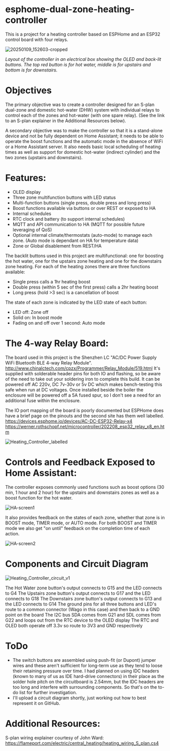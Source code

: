 # esphome-dual-zone-heating-controller

This is a project for a heating controller based on ESPHome and an ESP32 control board with four relays. 

![20250109_152603-cropped](https://github.com/user-attachments/assets/7383f497-5f0b-4594-a1be-1189d921672c)

*Layout of the controller in an electrical box showing the OLED and back-lit buttons. The top red button is for hot water, middle is for upstairs and bottom is for downstairs.*

# Objectives
The primary objective was to create a controller designed for an S-plan dual-zone and domestic hot-water (DHW) system with individual relays to control each of the zones and hot-water (with one spare relay). (See the link to an S-plan explainer in the Additional Resources below).

A secondary objective was to make the controller so that it is a stand-alone device and not be fully dependent on Home Assistant; it needs to be able to operate the boost functions and the automatic mode in the absence of WiFi or a Home Assistant server. It also needs basic local scheduling of heating times as well as support for domestic hot-water (indirect cylinder) and the two zones (upstairs and downstairs).

# Features:
 - OLED display
 - Three zone multifunction buttons with LED status
 - Multi-function buttons (single press, double press and long press)
 - Boost functions available via buttons or over REST or exposed to HA
 - Internal schedules
 - RTC clock and battery (to support internal schedules)
 - MQTT and API communication to HA (MQTT for possible future leveraging of QoS)
 - Optional internal climate/thermostats (auto-mode) to manage each zone. (Auto mode is dependant on HA for temperature data)
 - Zone or Global disablement from REST/HA

The backlit buttons used in this project are multifunctional: one for boosting the hot water, one for the upstairs zone heating and one for the downstairs zone heating. 
For each of the heating zones there are three functions available:
  - Single press calls a 1hr heating boost
  - Double press (within 5 sec of the first press) calls a 2hr heating boost
  - Long press (hold >3 sec) is a cancellation of boost

The state of each zone is indicated by the LED state of each button:
  - LED off: Zone off
  - Solid on: In boost mode
  - Fading on and off over 1 second: Auto mode

# The 4-way Relay Board:
The board used in this project is the Shenzhen LC "AC/DC Power Supply WiFi Bluetooth BLE 4-way Relay Module". 
http://www.chinalctech.com/cpzx/Programmer/Relay_Module/519.html
It's supplied with solderable header pins for both IO and flashing, so be aware of the need to take out your soldering iron to complete this build. 
It can be powered off AC 220v, DC 7v-30v or 5v DC which makes bench-testing this safe when run at DC voltages. Once installed beside the boiler the enclosure will be powered off a 5A fused spur, so I don't see a need for an additional fuse within the enclosure. 

The IO port mapping of the board is poorly documented but ESPHome does have a brief page on the pinouts and the second site has them well labelled.
https://devices.esphome.io/devices/AC-DC-ESP32-Relay-x4
https://werner.rothschopf.net/microcontroller/202208_esp32_relay_x8_en.htm

![Heating_Controller_labelled](https://github.com/user-attachments/assets/35c3ca37-1f9e-4d52-b6dd-7448ca5dcd5b)

# Controls and Feedback Exposed to Home Assistant:
The controller exposes commonly used functions such as boost options (30 min, 1 hour and 2 hour) for the upstairs and downstairs zones as well as a boost function for the hot water. 

![HA-screen1](https://github.com/user-attachments/assets/5cb6633a-0480-4367-ad9f-962a77ada3b8)

It also provides feedback on the states of each zone, whether that zone is in BOOST mode, TIMER mode, or AUTO mode. For both BOOST and TIMER mode we also get "on until" feedback on the completion time of each action. 

![HA-screen2](https://github.com/user-attachments/assets/ca0305a7-b6b1-44fe-8c40-a8bba1dfc599)

# Components and Circuit Diagram
![Heating_Controller_circuit_v1](https://github.com/user-attachments/assets/a485f4a2-36a9-475e-9d2a-33aabe2441d9)

The Hot Water zone button's output connects to G15 and the LED connects to G4
The Upstairs zone button's output connects to G17 and the LED connects to G18
The Downstairs zone button's output connects to G13 and the LED connects to G14
The ground pins for all three buttons and LED's route to a common connector (Wago in this case) and then back to a GND point on the board
The I2C bus SDA comes from G21 and SDL comes from G22 and loops out from the RTC device to the OLED display
The RTC and OLED both operate off 3.3v so route to 3V3 and GND respectively

# ToDo
 - The switch buttons are assembled using push-fit (or Dupont) jumper wires and these aren't sufficient for long-term use as they tend to loose their retaining pressure over time. I had planned on using IDC headers (known to many of us as IDE hard-drive connectors) in their place as the solder hole pitch on the circuitboard is 2.54mm, but the IDC headers are too long and interfere with surrounding components. So that's on the to-do list for further investigation.
 - I'll upload a circuit diagram shortly, just working out how to best represent it on GitHub.

# Additional Resources:
S-plan wiring explainer courtesy of John Ward: https://flameport.com/electric/central_heating/heating_wiring_S_plan.cs4
